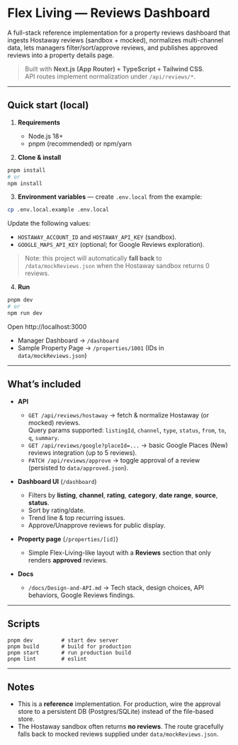 # Flex Living — Reviews Dashboard

A full-stack reference implementation for a property reviews dashboard that
ingests Hostaway reviews (sandbox + mocked), normalizes multi-channel data,
lets managers filter/sort/approve reviews, and publishes approved reviews
into a property details page.

> Built with **Next.js (App Router) + TypeScript + Tailwind CSS**.  
> API routes implement normalization under `/api/reviews/*`.

---

## Quick start (local)

1) **Requirements**
   - Node.js 18+
   - pnpm (recommended) or npm/yarn

2) **Clone & install**
```bash
pnpm install
# or
npm install
```

3) **Environment variables** — create `.env.local` from the example:
```bash
cp .env.local.example .env.local
```

Update the following values:
- `HOSTAWAY_ACCOUNT_ID` and `HOSTAWAY_API_KEY` (sandbox).  
- `GOOGLE_MAPS_API_KEY` (optional; for Google Reviews exploration).

> Note: this project will automatically **fall back** to `/data/mockReviews.json`
> when the Hostaway sandbox returns 0 reviews.

4) **Run**
```bash
pnpm dev
# or
npm run dev
```
Open http://localhost:3000

- Manager Dashboard → `/dashboard`
- Sample Property Page → `/properties/1001` (IDs in `data/mockReviews.json`)

---

## What’s included

- **API**  
  - `GET /api/reviews/hostaway` → fetch & normalize Hostaway (or mocked) reviews.  
    Query params supported: `listingId`, `channel`, `type`, `status`, `from`, `to`, `q`, `summary`.
  - `GET /api/reviews/google?placeId=...` → basic Google Places (New) reviews integration (up to 5 reviews).  
  - `PATCH /api/reviews/approve` → toggle approval of a review (persisted to `data/approved.json`).

- **Dashboard UI** (`/dashboard`)  
  - Filters by **listing**, **channel**, **rating**, **category**, **date range**, **source**, **status**.  
  - Sort by rating/date.  
  - Trend line & top recurring issues.  
  - Approve/Unapprove reviews for public display.

- **Property page** (`/properties/[id]`)  
  - Simple Flex-Living-like layout with a **Reviews** section that only renders **approved** reviews.

- **Docs**  
  - `/docs/Design-and-API.md` → Tech stack, design choices, API behaviors, Google Reviews findings.

---

## Scripts

```jsonc
pnpm dev         # start dev server
pnpm build       # build for production
pnpm start       # run production build
pnpm lint        # eslint
```

---

## Notes
- This is a **reference** implementation. For production, wire the approval store
  to a persistent DB (Postgres/SQLite) instead of the file-based store.
- The Hostaway sandbox often returns **no reviews**. The route gracefully falls
  back to mocked reviews supplied under `data/mockReviews.json`.
